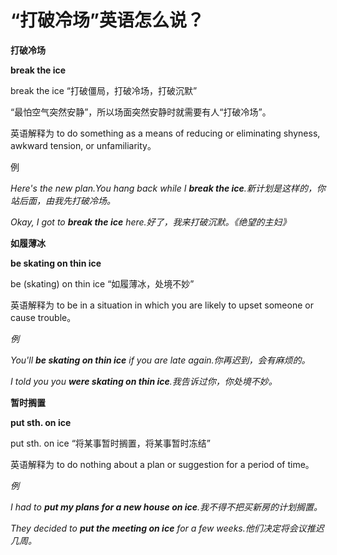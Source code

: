 # “打破冷场”英语怎么说？

**打破冷场**

**break the ice**

break the ice “打破僵局，打破冷场，打破沉默”

“最怕空气突然安静”，所以场面突然安静时就需要有人“打破冷场”。

英语解释为 to do something as a means of reducing or eliminating shyness, awkward tension, or unfamiliarity。

例

_Here's the new plan.You hang back while I **break the ice**.新计划是这样的，你站后面，由我先打破冷场。_

_Okay, I got to **break the ice** here.好了，我来打破沉默。《绝望的主妇》_

**如履薄冰**

**be skating on thin ice**

be (skating) on thin ice “如履薄冰，处境不妙”

英语解释为 to be in a situation in which you are likely to upset someone or cause trouble。

_例_

_You'll **be skating on thin ice** if you are late again.你再迟到，会有麻烦的。_

_I told you you **were skating on thin ice**.我告诉过你，你处境不妙。_

**暂时搁置**

**put sth. on ice**

put sth. on ice “将某事暂时搁置，将某事暂时冻结”

英语解释为 to do nothing about a plan or suggestion for a period of time。

_例_

_I had to **put my plans for a new house on ice**.我不得不把买新房的计划搁置。_

_They decided to **put the meeting on ice** for a few weeks.他们决定将会议推迟几周。_
